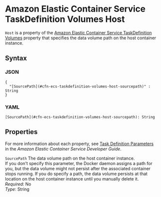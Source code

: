 # Amazon Elastic Container Service TaskDefinition Volumes Host<a name="aws-properties-ecs-taskdefinition-volumes-host"></a>

`Host` is a property of the [Amazon Elastic Container Service TaskDefinition Volumes](aws-properties-ecs-taskdefinition-volumes.md) property that specifies the data volume path on the host container instance\.

## Syntax<a name="w13ab1c21c10d117c21c32b5"></a>

### JSON<a name="aws-properties-ecs-taskdefinition-volumes-host-syntax.json"></a>

```
{
  "[SourcePath](#cfn-ecs-taskdefinition-volumes-host-sourcepath)" : String
}
```

### YAML<a name="aws-properties-ecs-taskdefinition-volumes-host-syntax.yaml"></a>

```
[SourcePath](#cfn-ecs-taskdefinition-volumes-host-sourcepath): String
```

## Properties<a name="w13ab1c21c10d117c21c32b7"></a>

For more information about each property, see [Task Definition Parameters](https://docs.aws.amazon.com/AmazonECS/latest/developerguide//task_definition_parameters.html) in the *Amazon Elastic Container Service Developer Guide*\.

`SourcePath`  <a name="cfn-ecs-taskdefinition-volumes-host-sourcepath"></a>
The data volume path on the host container instance\.  
If you don't specify this parameter, the Docker daemon assigns a path for you, but the data volume might not persist after the associated container stops running\. If you do specify a path, the data volume persists at that location on the host container instance until you manually delete it\.  
*Required*: No  
*Type*: String